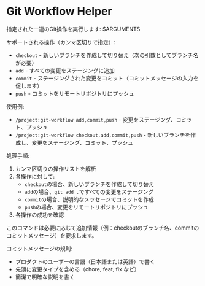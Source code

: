 # Git Workflow Helper

指定された一連のGit操作を実行します: $ARGUMENTS

サポートされる操作（カンマ区切りで指定）:
- `checkout` - 新しいブランチを作成して切り替え（次の引数としてブランチ名が必要）
- `add` - すべての変更をステージングに追加
- `commit` - ステージングされた変更をコミット（コミットメッセージの入力を促します）
- `push` - コミットをリモートリポジトリにプッシュ

使用例:
- `/project:git-workflow add,commit,push` - 変更をステージング、コミット、プッシュ
- `/project:git-workflow checkout,add,commit,push` - 新しいブランチを作成し、変更をステージング、コミット、プッシュ

処理手順:
1. カンマ区切りの操作リストを解析
2. 各操作に対して:
   - `checkout`の場合、新しいブランチを作成して切り替え
   - `add`の場合、`git add .`ですべての変更をステージング
   - `commit`の場合、説明的なメッセージでコミットを作成
   - `push`の場合、変更をリモートリポジトリにプッシュ
3. 各操作の成功を確認

このコマンドは必要に応じて追加情報（例：checkoutのブランチ名、commitのコミットメッセージ）を要求します。

コミットメッセージの規則:
- プロダクトのユーザーの言語（日本語または英語）で書く
- 先頭に変更タイプを含める（chore, feat, fix など）
- 簡潔で明確な説明を書く